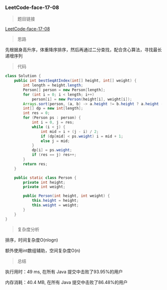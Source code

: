 ### LeetCode-face-17-08

> 题目链接

[LeetCode-face-17-08](https://leetcode-cn.com/problems/circus-tower-lcci/)

> 思路

先根据身高升序，体重降序排序，然后再通过二分查找，配合贪心算法，寻找最长递增序列

> 代码

```java
class Solution {
    public int bestSeqAtIndex(int[] height, int[] weight) {
        int length = height.length;
        Person[] person = new Person[length];
        for (int i = 0; i < length; i++) 
            person[i] = new Person(height[i], weight[i]);
        Arrays.sort(person, (a, b) -> a.height != b.height ? a.height - b.height : b.weight - a.weight);
        int[] dp = new int[length];
        int res = 0;
        for (Person ps : person) {
            int i = 0, j = res;
            while (i < j) {
                int mid = i + (j - i) / 2;
                if (dp[mid] < ps.weight) i = mid + 1;
                else j = mid;
            }
            dp[i] = ps.weight;
            if (res == j) res++;
        }
        return res;
    }

    public static class Person {
        private int height;
        private int weight;

        public Person(int height, int weight) {
            this.height = height;
            this.weight = weight;
        }
    }
}
```

> 复杂度分析

排序，时间复杂度O(nlogn)

额外使用int数组辅助，空间复杂度O(n)

> 总结

执行用时：49 ms, 在所有 Java 提交中击败了93.95%的用户

内存消耗：40.4 MB, 在所有 Java 提交中击败了86.48%的用户
